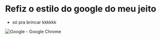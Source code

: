 # Refiz o estilo do google do meu jeito

- só pra brincar kkkkkk

![Google - Google Chrome](https://user-images.githubusercontent.com/83795938/142091153-897751df-2f2f-4253-a9b8-ef3cc7286215.png)
